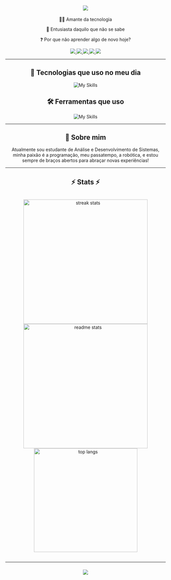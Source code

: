 <h1 align="center">
    <img src="https://readme-typing-svg.herokuapp.com/?font=Righteous&size=35&center=true&vCenter=true&width=500&height=70&duration=4000&lines=Hi+There!+👋;+I'm+Matheus+Ramos!;" />
</h1>

<div align="center">
  
👨‍💻 Amante da tecnologia

💬 Entusiasta daquilo que não se sabe

❓ Por que não aprender algo de novo hoje?

<div align="center"> 
  <a href="mailto:contato.matheusramossilva2003@gmail.com">
    <img src="https://img.shields.io/badge/Gmail-333333?style=for-the-badge&logo=gmail&logoColor=red" />
  </a>
  <a href="" target="_blank">
    <img src="https://img.shields.io/badge/LinkedIn-0077B5?style=for-the-badge&logo=linkedin&logoColor=white" target="_blank" />
  </a>
  <a href="https://th3uss.github.io/resume/" target="_blank">
     <img src="https://img.shields.io/badge/Portfolio-FF5722?style=for-the-badge&logo=todoist&logoColor=white" target="_blank" /> <!-- sqlite, safari, google-chrome are other good icon options -->
  </a>
  <a href="" target="_blank">
     <img src="https://img.shields.io/badge/Discord-7289DA?style=for-the-badge&logo=discord&logoColor=white" target="_blank" /> <!-- sqlite, safari, google-chrome are other good icon options -->
  </a>
  <a href="" target="_blank">
     <img src="https://img.shields.io/badge/Instagram-E4405F?style=for-the-badge&logo=instagram&logoColor=white" target="_blank" /> <!-- sqlite, safari, google-chrome are other good icon options -->
  </a>
  
</div>

</div>
<hr/>

<div align="center">

## 💾 Tecnologias que uso no meu dia 

![My Skills](https://skillicons.dev/icons?i=cs,java,html,css,js,c,cpp)


## 🛠 Ferramentas que uso

![My Skills](https://skillicons.dev/icons?i=arduino,figma,git,github,ai,ps,unity,visualstudio,vscode)

<hr/>
  
## 🚀 Sobre mim

Atualmente sou estudante de Análise e Desenvolvimento de Sistemas, minha paixão é a programação, meu passatempo, a robótica, e estou sempre de braços abertos para abraçar novas experiências!

<div/>
<hr/>

<h2 align="center">⚡ Stats ⚡</h2>
<br>
<div align=center>
  <img width=390 src="https://streak-stats.demolab.com/?user=TH3USS&count_private=true&theme=react&border_radius=10" alt="streak stats"/>
  <img width=390 src="https://github-readme-stats-salesp07.vercel.app/api?username=TH3USS&count_private=true&show_icons=true&theme=react&rank_icon=github&border_radius=10" alt="readme stats" />
  <br/>
  <img width=325 align="center" src="https://github-readme-stats-salesp07.vercel.app/api/top-langs/?username=TH3USS&hide=HTML&langs_count=8&layout=compact&theme=react&border_radius=10&size_weight=0.5&count_weight=0.5&exclude_repo=github-readme-stats" alt="top langs" />
</div>

<br>
<hr/>


<h3 align="center">
    <img src="https://readme-typing-svg.herokuapp.com/?font=Righteous&size=25&center=true&vCenter=true&width=500&height=70&duration=4000&lines=Thanks+for+visiting!+✌️;+Shoot+me+a+message+on+Linkedin!">
</h3>
